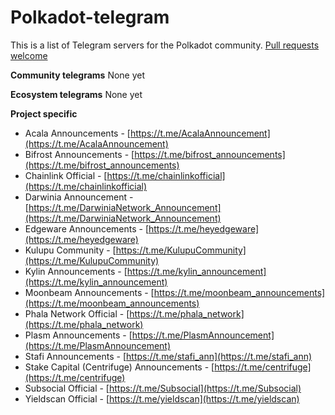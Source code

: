 # Polkadot-telegram

This is a list of Telegram servers for the Polkadot community. [Pull requests welcome](https://github.com/lesserspotted/polkadot-telegrams/edit/main/README.md)

**Community telegrams**
None yet

**Ecosystem telegrams**
None yet

**Project specific**
* Acala Announcements - [https://t.me/AcalaAnnouncement](https://t.me/AcalaAnnouncement)
* Bifrost Announcements - [https://t.me/bifrost_announcements](https://t.me/bifrost_announcements)
* Chainlink Official - [https://t.me/chainlinkofficial](https://t.me/chainlinkofficial)
* Darwinia Announcement - [https://t.me/DarwiniaNetwork_Announcement](https://t.me/DarwiniaNetwork_Announcement)
* Edgeware Announcements - [https://t.me/heyedgeware](https://t.me/heyedgeware)
* Kulupu Community - [https://t.me/KulupuCommunity](https://t.me/KulupuCommunity)
* Kylin Announcements - [https://t.me/kylin_announcement](https://t.me/kylin_announcement)
* Moonbeam Announcements - [https://t.me/moonbeam_announcements](https://t.me/moonbeam_announcements)
* Phala Network Official - [https://t.me/phala_network](https://t.me/phala_network)
* Plasm Announcements - [https://t.me/PlasmAnnouncement](https://t.me/PlasmAnnouncement)
* Stafi Announcements - [https://t.me/stafi_ann](https://t.me/stafi_ann)
* Stake Capital (Centrifuge) Announcements - [https://t.me/centrifuge](https://t.me/centrifuge)
* Subsocial Official - [https://t.me/Subsocial](https://t.me/Subsocial)
* Yieldscan Official - [https://t.me/yieldscan](https://t.me/yieldscan)
